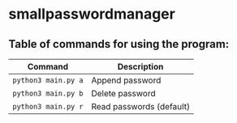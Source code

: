 # smallpasswordmanager

## Table of commands for using the program:

| Command                   	| Description              	|
|---------------------------	|--------------------------	|
| ``` python3 main.py a ``` 	| Append password          	|
| ``` python3 main.py b ``` 	| Delete password          	|
| ``` python3 main.py r ``` 	| Read passwords (default) 	|
